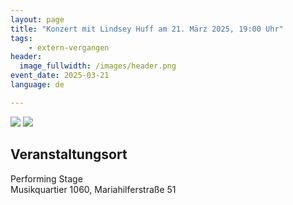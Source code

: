 ```yaml
---
layout: page
title: "Konzert mit Lindsey Huff am 21. März 2025, 19:00 Uhr"
tags:
    - extern-vergangen
header:
  image_fullwidth: /images/header.png
event_date: 2025-03-21
language: de

---
```


<img src="/images/extern/2025-03-21a.jpg"/>

<img src="/images/extern/2025-03-21b.jpg"/>


## Veranstaltungsort

Performing Stage<br>
Musikquartier 1060, Mariahilferstraße 51<br>



<div
    data-service="googlemaps"
    data-id="!1m18!1m12!1m3!1d2659.370150033962!2d16.35147111213612!3d48.19948587113054!2m3!1f0!2f0!3f0!3m2!1i1024!2i768!4f13.1!3m3!1m2!1s0x476d078eee1a255d%3A0x59a0b66eb49dad17!2sMariahilfer%20Str.%2051%2C%201060%20Wien!5e0!3m2!1sen!2sat!4v1705917967905!5m2!1sen!2sat"
    data-autoscale
></div>


